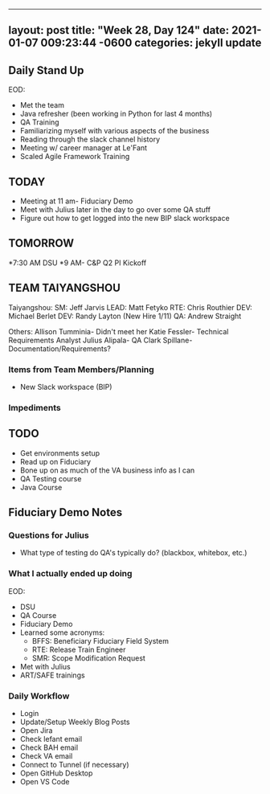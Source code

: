 
---
layout: post
title:  "Week 28, Day 124"
date:   2021-01-07 009:23:44 -0600
categories: jekyll update
---

## Daily Stand Up

EOD:
* Met the team
* Java refresher (been working in Python for last 4 months)
* QA Training
* Familiarizing myself with various aspects of the business
* Reading through the slack channel history
* Meeting w/ career manager at Le'Fant
* Scaled Agile Framework Training

## TODAY
* Meeting at 11 am- Fiduciary Demo
* Meet with Julius later in the day to go over some QA stuff
* Figure out how to get logged into the new BIP slack workspace 

## TOMORROW
*7:30 AM DSU
*9 AM- C&P Q2 PI Kickoff

## TEAM TAIYANGSHOU
Taiyangshou:
SM:       Jeff Jarvis
LEAD:     Matt Fetyko
RTE:      Chris Routhier
DEV:      Michael Berlet
DEV:      Randy Layton (New Hire 1/11)
QA:       Andrew Straight

Others:
Allison Tumminia- Didn't meet her
Katie Fessler- Technical Requirements Analyst
Julius Alipala- QA
Clark Spillane- Documentation/Requirements?

### Items from Team Members/Planning
* New Slack workspace (BIP)
  
### Impediments

## TODO
* Get environments setup
* Read up on Fiduciary
* Bone up on as much of the VA business info as I can
* QA Testing course
* Java Course

## Fiduciary Demo Notes


### Questions for Julius
  * What type of testing do QA's typically do? (blackbox, whitebox, etc.)


### What I actually ended up doing
EOD:
* DSU 
* QA Course
* Fiduciary Demo
* Learned some acronyms:
  * BFFS: Beneficiary Fiduciary Field System
  * RTE: Release Train Engineer
  * SMR: Scope Modification Request
* Met with Julius
* ART/SAFE trainings

### Daily Workflow
* Login
* Update/Setup Weekly Blog Posts
* Open Jira
* Check lefant email
* Check BAH email
* Check VA email
* Connect to Tunnel (if necessary)
* Open GitHub Desktop
* Open VS Code